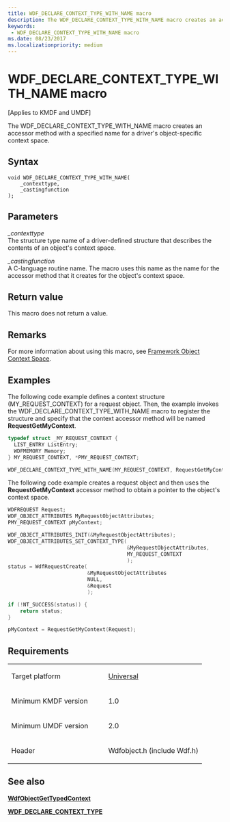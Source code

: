 ```yaml
---
title: WDF_DECLARE_CONTEXT_TYPE_WITH_NAME macro
description: The WDF_DECLARE_CONTEXT_TYPE_WITH_NAME macro creates an accessor method with a specified name for a driver's object-specific context space.
keywords:
 - WDF_DECLARE_CONTEXT_TYPE_WITH_NAME macro
ms.date: 08/23/2017
ms.localizationpriority: medium
---
```


# WDF_DECLARE_CONTEXT_TYPE_WITH_NAME macro


\[Applies to KMDF and UMDF\]

The WDF_DECLARE_CONTEXT_TYPE_WITH_NAME macro creates an accessor method with a specified name for a driver's object-specific context space.

## Syntax

```ManagedCPlusPlus
void WDF_DECLARE_CONTEXT_TYPE_WITH_NAME(
    _contexttype,
    _castingfunction
);
```

## Parameters

*_contexttype*   
The structure type name of a driver-defined structure that describes the contents of an object's context space.

*_castingfunction*   
A C-language routine name. The macro uses this name as the name for the accessor method that it creates for the object's context space.

## Return value

This macro does not return a value.

## Remarks

For more information about using this macro, see [Framework Object Context Space](./framework-object-context-space.md).

## Examples

The following code example defines a context structure (MY_REQUEST_CONTEXT) for a request object. Then, the example invokes the WDF_DECLARE_CONTEXT_TYPE_WITH_NAME macro to register the structure and specify that the context accessor method will be named **RequestGetMyContext**.

```cpp
typedef struct _MY_REQUEST_CONTEXT {
  LIST_ENTRY ListEntry;
  WDFMEMORY Memory;
} MY_REQUEST_CONTEXT, *PMY_REQUEST_CONTEXT;

WDF_DECLARE_CONTEXT_TYPE_WITH_NAME(MY_REQUEST_CONTEXT, RequestGetMyContext)
```

The following code example creates a request object and then uses the **RequestGetMyContext** accessor method to obtain a pointer to the object's context space.

```cpp
WDFREQUEST Request;
WDF_OBJECT_ATTRIBUTES MyRequestObjectAttributes;
PMY_REQUEST_CONTEXT pMyContext;

WDF_OBJECT_ATTRIBUTES_INIT(&MyRequestObjectAttributes);
WDF_OBJECT_ATTRIBUTES_SET_CONTEXT_TYPE(
                                       &MyRequestObjectAttributes,
                                       MY_REQUEST_CONTEXT
                                       );
status = WdfRequestCreate(
                          &MyRequestObjectAttributes
                          NULL,
                          &Request
                          );

if (!NT_SUCCESS(status)) {
    return status;
}

pMyContext = RequestGetMyContext(Request);
```

## Requirements

<table>
<colgroup>
<col width="50%" />
<col width="50%" />
</colgroup>
<tbody>
<tr class="odd">
<td><p>Target platform</p></td>
<td><a href="https://go.microsoft.com/fwlink/p/?linkid=531356" data-raw-source="[Universal](https://go.microsoft.com/fwlink/p/?linkid=531356)">Universal</a></td>
</tr>
<tr class="even">
<td><p>Minimum KMDF version</p></td>
<td><p>1.0</p></td>
</tr>
<tr class="odd">
<td><p>Minimum UMDF version</p></td>
<td><p>2.0</p></td>
</tr>
<tr class="even">
<td><p>Header</p></td>
<td>Wdfobject.h (include Wdf.h)</td>
</tr>
</tbody>
</table>

## See also


[**WdfObjectGetTypedContext**](wdfobjectgettypedcontext.md)

[**WDF_DECLARE_CONTEXT_TYPE**](wdf-declare-context-type.md)

 

